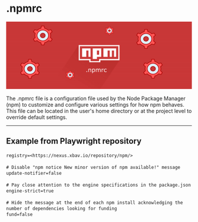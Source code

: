 # .npmrc

![npmrc logo](npmrc.png '# NPM logo with .npmrc text overlayed')

The .npmrc file is a configuration file used by the Node Package Manager (npm) to customize and configure various settings for how npm behaves. This file can be located in the user's home directory or at the project level to override default settings.

---

## Example from Playwright repository

```.npmrc
registry=<https://nexus.xbav.io/repository/npm/>

# Disable "npm notice New minor version of npm available!" message
update-notifier=false

# Pay close attention to the engine specifications in the package.json
engine-strict=true

# Hide the message at the end of each npm install acknowledging the number of dependencies looking for funding
fund=false
```
